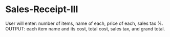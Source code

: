 # Sales-Receipt-III
User will enter: number of items, name of each, price of each, sales tax %. OUTPUT: each item name and its cost, total cost, sales tax, and grand total.
